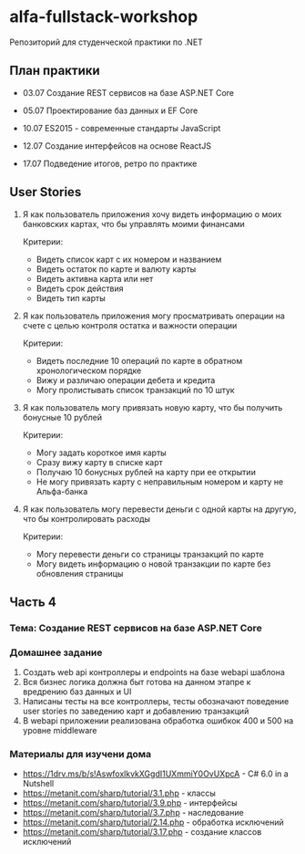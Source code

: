 # alfa-fullstack-workshop

Репозиторий для студенческой практики по .NET

## План практики

- 03.07 Создание REST сервисов на базе ASP.NET Core

- 05.07 Проектирование баз данных и EF Core

- 10.07 ES2015 - современные стандарты JavaScript

- 12.07 Создание интерфейсов на основе ReactJS

- 17.07 Подведение итогов, ретро по практике

## User Stories

1. Я как пользователь приложения хочу видеть информацию о моих банковских картах, что бы управлять моими финансами

    Критерии:

    - Видеть список карт с их номером и названием
    - Видеть остаток по карте и валюту карты
    - Видеть активна карта или нет
    - Видеть срок действия
    - Видеть тип карты

2. Я как пользователь приложения могу просматривать операции на счете с целью контроля остатка и важности операции

    Критерии:

    - Видеть последние 10 операций по карте в обратном хронологическом порядке
    - Вижу и различаю операции дебета и кредита
    - Могу пролистывать список транзакций по 10 штук

3. Я как пользователь могу привязать новую карту, что бы получить бонусные 10 рублей

    Критерии:

    - Могу задать короткое имя карты
    - Сразу вижу карту в списке карт
    - Получаю 10 бонусных рублей на карту при ее открытии
    - Не могу привязать карту с неправильным номером и карту не Альфа-банка

4. Я как пользователь могу перевести деньги с одной карты на другую, что бы контролировать расходы

    Критерии:

    - Могу перевести деньги со страницы транзакций по карте
    - Могу видеть информацию о новой транзакции по карте без обновления страницы

## Часть 4

### Тема: Создание REST сервисов на базе ASP.NET Core

### Домашнее задание

1. Создать web api контроллеры и endpoints на базе webapi шаблона
2. Вся бизнес логика должна быт готова на данном этапре к вредрению баз данных и UI
3. Написаны тесты на все контроллеры, тесты обозначают поведение user stories по заведению карт и добавлению транзакций
4. В webapi приложении реализована обработка ошибкок 400 и 500 на уровне middleware

### Материалы для изучени дома

- https://1drv.ms/b/s!AswfoxlkvkXGgdI1UXmmiY0OvUXpcA - C# 6.0 in a Nutshell
- https://metanit.com/sharp/tutorial/3.1.php - классы
- https://metanit.com/sharp/tutorial/3.9.php - интерфейсы
- https://metanit.com/sharp/tutorial/3.7.php - наследование
- https://metanit.com/sharp/tutorial/2.14.php - обработка исключений
- https://metanit.com/sharp/tutorial/3.17.php - создание классов исключений